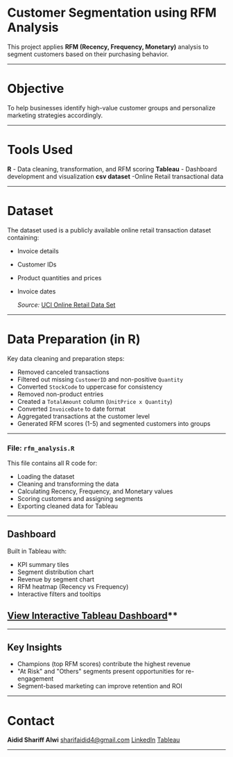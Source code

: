 # Customer Segmentation using RFM Analysis

This project applies **RFM (Recency, Frequency, Monetary)** analysis to segment customers based on their purchasing behavior.

---

# Objective

To help businesses identify high-value customer groups and personalize marketing strategies accordingly.

---

# Tools Used

**R** - Data cleaning, transformation, and RFM scoring
**Tableau** - Dashboard development and visualization
**csv dataset** -Online Retail transactional data

---

# Dataset

The dataset used is a publicly available online retail transaction dataset containing:
- Invoice details
- Customer IDs
- Product quantities and prices
- Invoice dates

  *Source:* [UCI Online Retail Data Set](https://archive.ics.uci.edu/ml/datasets/online+retail)

---

   # Data Preparation (in R)

  Key data cleaning and preparation steps:
  - Removed canceled transactions
  - Filtered out missing `CustomerID` and non-positive `Quantity`
  - Converted `StockCode` to uppercase for consistency
  - Removed non-product entries
  - Created a `TotalAmount` column (`UnitPrice x Quantity`)
  - Converted `InvoiceDate` to date format
  - Aggregated transactions at the customer level
  - Generated RFM scores (1-5) and segmented customers into groups

---

### File: `rfm_analysis.R`

This file contains all R code for:
- Loading the dataset
- Cleaning and transforming the data
- Calculating Recency, Frequency, and Monetary values
- Scoring customers and assigning segments
- Exporting cleaned data for Tableau

---

## Dashboard

Built in Tableau with:
- KPI summary tiles
- Segment distribution chart
- Revenue by segment chart
- RFM heatmap (Recency vs Frequency)
- Interactive filters and tooltips

## [View Interactive Tableau Dashboard](https://public.tableau.com/views/CustomerSegmentationDashboardusingRFMAnalysis/RFMAnalysis?:language=en-US&:sid=&:redirect=auth&:display_count=n&:origin=viz_share_link)**

---

## Key Insights
- Champions (top RFM scores) contribute the highest revenue
- "At Risk" and "Others" segments present opportunities for re-engagement
- Segment-based marketing can improve retention and ROI

 ---
 
# Contact

**Aidid Shariff Alwi**
sharifaidid4@gmail.com
[LinkedIn](linkedin.com/in/aidid-alwi-6828a22a3)
[Tableau](https://public.tableau.com/app/profile/aidid.alwi)

---
